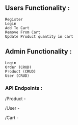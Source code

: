 ## Users Functionality :

    Register
    Login
    Add To Cart
    Remove From Cart
    Update Product quantity in cart

## Admin Functionality :

    Login
    Order (CRUD)
    Product (CRUD)
    User (CRUD)

### API Endpoints :

/Product -

/User -

/Cart -

